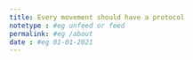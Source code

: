 ```yaml
---
title: Every movement should have a protocol
notetype : #eg unfeed or feed
permalink: #eg /about
date : #eg 01-01-2021
---
```

